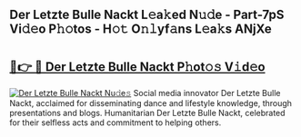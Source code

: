 ## Der Letzte Bulle Nackt L𝚎a𝚔ed N𝚞𝚍e - Part-7pS Vi𝚍𝚎o P𝚑𝚘tos - H𝚘𝚝 O𝚗𝚕yf𝚊ns L𝚎a𝚔s ANjXe

# <h2><a href="http://kf1wc0.oniu.top/?m=Der+Letzte+Bulle+Nackt">🔗👉 🔴 Der Letzte Bulle Nackt P𝚑ot𝚘𝚜 V𝚒d𝚎o</a></h2>

[![Der Letzte Bulle Nackt Nu𝚍e𝚜](https://i.imgur.com/0qMVB7G.gif)](http://kf1wc0.oniu.top/?m=Der+Letzte+Bulle+Nackt)
Social media innovator Der Letzte Bulle Nackt, acclaimed for disseminating dance and lifestyle knowledge, through presentations and blogs. Humanitarian Der Letzte Bulle Nackt, celebrated for their selfless acts and commitment to helping others.  
